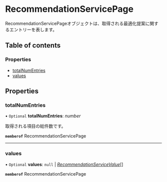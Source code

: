 # RecommendationServicePage


<div lang=\"ja\">RecommendationServicePageオブジェクトは、取得される最適化提案に関するエントリーを表します。</div> 

## Table of contents

### Properties

- [totalNumEntries](recommendationservicepage.md#totalnumentries)
- [values](recommendationservicepage.md#values)

## Properties

### totalNumEntries

• `Optional` **totalNumEntries**: *number*

<div lang=\"ja\">取得される項目の総件数です。</div> 

**`memberof`** RecommendationServicePage

___

### values

• `Optional` **values**: ``null`` \| [*RecommendationServiceValue*](recommendationservicevalue.md)[]

**`memberof`** RecommendationServicePage

